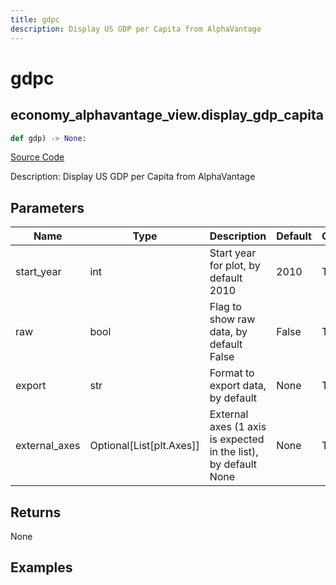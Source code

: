 ```yaml
---
title: gdpc
description: Display US GDP per Capita from AlphaVantage
---
```

# gdpc

## economy_alphavantage_view.display_gdp_capita

```python
def gdp) -> None:
```
[Source Code](https://github.com/OpenBB-finance/OpenBBTerminal/tree/main/openbb_terminal/decorators.py#L145)

Description: Display US GDP per Capita from AlphaVantage

## Parameters

| Name | Type | Description | Default | Optional |
| ---- | ---- | ----------- | ------- | -------- |
| start_year | int | Start year for plot, by default 2010 | 2010 | True |
| raw | bool | Flag to show raw data, by default False | False | True |
| export | str | Format to export data, by default | None | True |
| external_axes | Optional[List[plt.Axes]] | External axes (1 axis is expected in the list), by default None | None | True |

## Returns

None

## Examples

